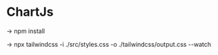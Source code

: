 # ChartJs

-> npm install 

-> npx tailwindcss -i ./src/styles.css -o ./tailwindcss/output.css --watch
